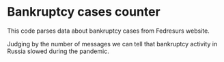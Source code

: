 # Bankruptcy cases counter

This code parses data about bankruptcy cases from Fedresurs website.

Judging by the number of messages we can tell that bankruptcy activity in Russia slowed during the pandemic.
